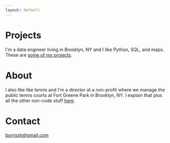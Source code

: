 ```yaml
---
layout: default
---
```


# Projects

I'm a data engineer living in Brooklyn, NY and I like Python, SQL, and maps. These are [some of my projects](./projects.md).

# About

I also like like tennis and I'm a director at a non-profit where we manage the public tennis courts at Fort Greene Park in Brooklyn, NY. I explain that plus all the other non-code stuff [here](./story.md).

# Contact

<burnssh@gmail.com>